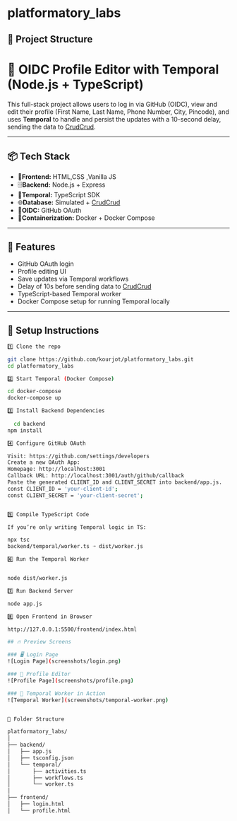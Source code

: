 # platformatory_labs

## 📂 Project Structure

# 🧠 OIDC Profile Editor with Temporal (Node.js + TypeScript)

This full-stack project allows users to log in via GitHub (OIDC), view and edit their profile (First Name, Last Name, Phone Number, City, Pincode), and uses **Temporal** to handle and persist the updates with a 10-second delay, sending the data to [CrudCrud](https://crudcrud.com).

---

## 📦 Tech Stack

- 👤**Frontend:** HTML,CSS ,Vanilla JS
- 🗄️**Backend:** Node.js + Express
- 🧠**Temporal:** TypeScript SDK
- 🌐**Database:** Simulated + [CrudCrud](https://crudcrud.com)
- 🔐**OIDC:** GitHub OAuth
- 🐳**Containerization:** Docker + Docker Compose

---

## 🚀 Features

- GitHub OAuth login
- Profile editing UI
- Save updates via Temporal workflows
- Delay of 10s before sending data to [CrudCrud](https://crudcrud.com)
- TypeScript-based Temporal worker
- Docker Compose setup for running Temporal locally

---

## 🔧 Setup Instructions


```bash
1️⃣ Clone the repo

git clone https://github.com/kourjot/platformatory_labs.git
cd platformatory_labs

2️⃣ Start Temporal (Docker Compose)

cd docker-compose
docker-compose up

3️⃣ Install Backend Dependencies
  
  cd backend
npm install

4️⃣ Configure GitHub OAuth

Visit: https://github.com/settings/developers
Create a new OAuth App:
Homepage: http://localhost:3001
Callback URL: http://localhost:3001/auth/github/callback
Paste the generated CLIENT_ID and CLIENT_SECRET into backend/app.js.
const CLIENT_ID = 'your-client-id';
const CLIENT_SECRET = 'your-client-secret';


5️⃣ Compile TypeScript Code

If you’re only writing Temporal logic in TS:

npx tsc
backend/temporal/worker.ts ➝ dist/worker.js

6️⃣ Run the Temporal Worker


node dist/worker.js

7️⃣ Run Backend Server

node app.js

8️⃣ Open Frontend in Browser

http://127.0.0.1:5500/frontend/index.html

## 🔥 Preview Screens

### 🖥️ Login Page
![Login Page](screenshots/login.png)

### 👤 Profile Editor
![Profile Page](screenshots/profile.png)

### 🧠 Temporal Worker in Action
![Temporal Worker](screenshots/temporal-worker.png)


📂 Folder Structure

platformatory_labs/
│
├── backend/
│   ├── app.js
│   ├── tsconfig.json
│   └── temporal/
│       ├── activities.ts
│       ├── workflows.ts
│       └── worker.ts
│
├── frontend/
│   ├── login.html
│   └── profile.html


